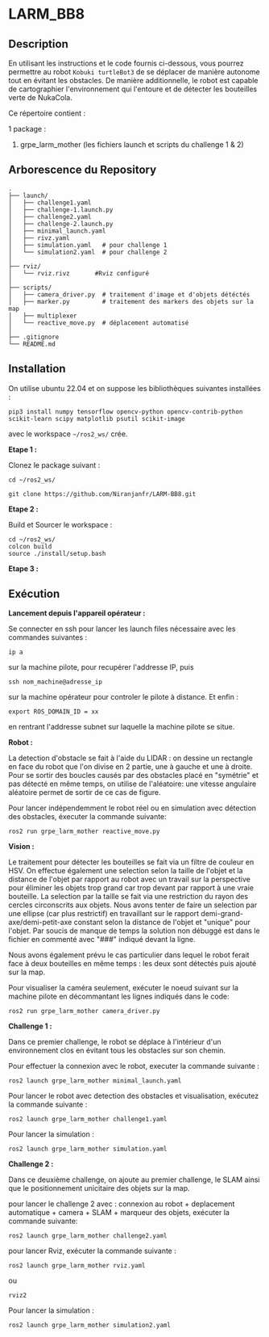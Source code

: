 # LARM_BB8

## Description

En utilisant les instructions et le code fournis ci-dessous, vous pourrez permettre au robot ```Kobuki turtleBot3``` de se déplacer de manière autonome tout en évitant les obstacles. De manière additionnelle, le robot est capable de cartographier l'environnement qui l'entoure et de détecter les bouteilles verte de NukaCola.

Ce répertoire contient :

1 package :

1. grpe_larm_mother        (les fichiers launch et scripts du challenge 1 & 2)

## Arborescence du Repository

```grpe_larm_mother
.
├── launch/               
│   ├── challenge1.yaml  
│   ├── challenge-1.launch.py 
│   ├── challenge2.yaml 
│   ├── challenge-2.launch.py
│   ├── minimal_launch.yaml
│   ├── rivz.yaml 
│   ├── simulation.yaml   # pour challenge 1
│   └── simulation2.yaml  # pour challenge 2
│
├── rviz/              
│   └── rviz.rivz       #Rviz configuré
│
├── scripts/              
│   ├── camera_driver.py  # traitement d'image et d'objets détéctés  
│   ├── marker.py         # traitement des markers des objets sur la map
│   ├── multiplexer
│   └── reactive_move.py  # déplacement automatisé   
│  
├── .gitignore          
└── README.md           
```

## Installation

On utilise ubuntu 22.04 et on suppose les bibliothèques suivantes installées : 
 ```
pip3 install numpy tensorflow opencv-python opencv-contrib-python scikit-learn scipy matplotlib psutil scikit-image
```
 avec le workspace `~/ros2_ws/` crée.


**Etape 1 :**

Clonez le package suivant :

```
cd ~/ros2_ws/

git clone https://github.com/Niranjanfr/LARM-BB8.git
```


**Etape 2 :**

Build et Sourcer le workspace :
```
cd ~/ros2_ws/
colcon build
source ./install/setup.bash
```

**Etape 3 :**

## Exécution

**Lancement depuis l'appareil opérateur :**

Se connecter en ssh pour lancer les launch files nécessaire avec les commandes suivantes : 

```
ip a
```
sur la machine pilote, pour recupérer l'addresse IP, puis
```
ssh nom_machine@adresse_ip
```
sur la machine opérateur pour controler le pilote à distance. Et enfin :
```
export ROS_DOMAIN_ID = xx
```
en rentrant l'addresse subnet sur laquelle la machine pilote se situe.

**Robot :**
 
La detection d'obstacle se fait à l'aide du LIDAR : on dessine un rectangle en face du robot que l'on divise en 2 partie, une à gauche et une à droite. 
Pour se sortir des boucles causés par des obstacles placé en "symétrie" et pas détecté en même temps, on utilise de l'aléatoire: une vitesse angulaire aléatoire permet de sortir de ce cas de figure. 

Pour lancer indépendemment le robot réel ou en simulation avec détection des obstacles, éxecuter la commande suivante:
```
ros2 run grpe_larm_mother reactive_move.py
```

**Vision :**

Le traitement pour détecter les bouteilles se fait via un filtre de couleur en HSV.
On effectue également une selection selon la taille de l'objet et la distance de l'objet par rapport au robot avec un travail sur la perspective pour éliminer les objets trop grand car trop devant par rapport à une vraie bouteille. La selection par la taille se fait via une restriction du rayon des cercles circonscrits aux objets.
Nous avons tenter de faire un selection par une ellipse (car plus restrictif) en travaillant sur le rapport demi-grand-axe/demi-petit-axe constant selon la distance de l'objet et "unique" pour l'objet. Par soucis de manque de temps la solution non débuggé est dans le fichier en commenté avec "###" indiqué devant la ligne.

Nous avons également prévu le cas particulier dans lequel le robot ferait face à deux bouteilles en même temps : les deux sont détectés puis ajouté sur la map.


Pour visualiser la caméra seulement, exécuter le noeud suivant sur la machine pilote en décommantant les lignes indiqués dans le code:
```
ros2 run grpe_larm_mother camera_driver.py
```

**Challenge 1 :**

Dans ce premier challenge, le robot se déplace à l'intérieur d'un environnement clos en évitant tous les obstacles sur son chemin.

Pour effectuer la connexion avec le robot, executer la commande suivante :
```
ros2 launch grpe_larm_mother minimal_launch.yaml
```

Pour lancer le robot avec detection des obstacles et visualisation, exécutez la commande suivante :
```
ros2 launch grpe_larm_mother challenge1.yaml
```

Pour lancer la simulation :
```
ros2 launch grpe_larm_mother simulation.yaml
```
**Challenge 2 :**

Dans ce deuxième challenge, on ajoute au premier challenge, le SLAM ainsi que le positionnement unicitaire des objets sur la map.

pour lancer le challenge 2 avec : connexion au robot + deplacement automatique + camera + SLAM + marqueur des objets, exécuter la commande suivante:
```
ros2 launch grpe_larm_mother challenge2.yaml
```

pour lancer Rviz, exécuter la commande suivante : 
```
ros2 launch grpe_larm_mother rviz.yaml
```
ou 
```
rviz2
```

Pour lancer la simulation :
```
ros2 launch grpe_larm_mother simulation2.yaml
```

